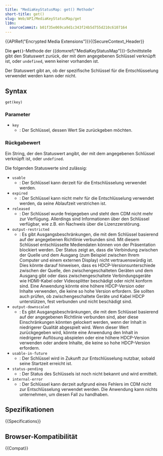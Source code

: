 ```yaml
---
title: "MediaKeyStatusMap: get() Methode"
short-title: get()
slug: Web/API/MediaKeyStatusMap/get
l10n:
  sourceCommit: b01f35e069ca9d1c343f24b5d755d210c6107164
---
```


{{APIRef("Encrypted Media Extensions")}}{{SecureContext_Header}}

Die **`get()`**-Methode der {{domxref("MediaKeyStatusMap")}}-Schnittstelle gibt den Statuswert zurück, der mit dem angegebenen Schlüssel verknüpft ist, oder `undefined`, wenn keiner vorhanden ist.

Der Statuswert gibt an, ob der spezifische Schlüssel für die Entschlüsselung verwendet werden kann oder nicht.

## Syntax

```js-nolint
get(key)
```

### Parameter

- `key`
  - : Der Schlüssel, dessen Wert Sie zurückgeben möchten.

### Rückgabewert

Ein String, der den Statuswert angibt, der mit dem angegebenen Schlüssel verknüpft ist, oder `undefined`.

Die folgenden Statuswerte sind zulässig:

- `usable`
  - : Der Schlüssel kann derzeit für die Entschlüsselung verwendet werden.
- `expired`
  - : Der Schlüssel kann nicht mehr für die Entschlüsselung verwendet werden, da seine Ablaufzeit verstrichen ist.
- `released`
  - : Der Schlüssel wurde freigegeben und steht dem CDM nicht mehr zur Verfügung.
    Allerdings sind Informationen über den Schlüssel verfügbar, wie z.B. ein Nachweis über die Lizenzzerstörung.
- `output-restricted`
  - : Es gibt Ausgangsbeschränkungen, die mit dem Schlüssel basierend auf der angegebenen Richtlinie verbunden sind.
    Mit diesem Schlüssel entschlüsselte Mediendaten können von der Präsentation blockiert werden.
    Der Status zeigt an, dass die Verbindung zwischen der Quelle und dem Ausgang (zum Beispiel zwischen Ihrem Computer und einem externen Display) nicht vertrauenswürdig ist.
    Dies könnte darauf hinweisen, dass es HDCP-Versionsunterschiede zwischen der Quelle, den zwischengeschalteten Geräten und dem Ausgang gibt oder dass zwischengeschaltete Verbindungsgeräte wie HDMI-Kabel oder Videosplitter beschädigt oder nicht konform sind.
    Eine Anwendung könnte eine höhere HDCP-Version oder Inhalte verwenden, die keine so hohe Version erfordern.
    Sie sollten auch prüfen, ob zwischengeschaltete Geräte und Kabel HDCP unterstützen, fest verbunden und nicht beschädigt sind.
- `output-downscaled`
  - : Es gibt Ausgangsbeschränkungen, die mit dem Schlüssel basierend auf der angegebenen Richtlinie verbunden sind, aber diese Einschränkungen könnten gelockert werden, wenn der Inhalt in niedrigerer Qualität abgespielt wird.
    Wenn dieser Wert zurückgegeben wird, könnte eine Anwendung den Inhalt in niedrigerer Auflösung abspielen oder eine höhere HDCP-Version verwenden oder andere Inhalte, die keine so hohe HDCP-Version erfordern.
- `usable-in-future`
  - : Der Schlüssel wird in Zukunft zur Entschlüsselung nutzbar, sobald seine Startzeit erreicht ist.
- `status-pending`
  - : Der Status des Schlüssels ist noch nicht bekannt und wird ermittelt.
- `internal-error`
  - : Der Schlüssel kann derzeit aufgrund eines Fehlers im CDM nicht zur Entschlüsselung verwendet werden.
    Die Anwendung kann nichts unternehmen, um diesen Fall zu handhaben.

## Spezifikationen

{{Specifications}}

## Browser-Kompatibilität

{{Compat}}
